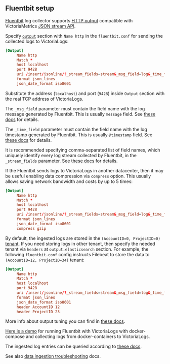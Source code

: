 ## Fluentbit setup

[Fluentbit](https://docs.fluentbit.io/manual) log collector supports [HTTP output](https://docs.fluentbit.io/manual/pipeline/outputs/http) compatible with
VictoriaMetrics [JSON stream API](https://docs.victoriametrics.com/VictoriaLogs/data-ingestion/#json-stream-api).

Specify [`output`](https://www.elastic.co/guide/en/beats/filebeat/current/elasticsearch-output.html) section with `Name http` in the `fluentbit.conf`
for sending the collected logs to VictoriaLogs:

```conf
[Output]
     Name http
     Match *
     host localhost
     port 9428
     uri /insert/jsonline/?_stream_fields=stream&_msg_field=log&_time_field=date
     format json_lines
     json_date_format iso8601
```

Substitute the address (`localhost`) and port (`9428`) inside `Output` section with the real TCP address of VictoriaLogs.

The `_msg_field` parameter must contain the field name with the log message generated by Fluentbit. This is usually `message` field.
See [these docs](https://docs.victoriametrics.com/VictoriaLogs/keyConcepts.html#message-field) for details.

The `_time_field` parameter must contain the field name with the log timestamp generated by Fluentbit. This is usually `@timestamp` field.
See [these docs](https://docs.victoriametrics.com/VictoriaLogs/keyConcepts.html#time-field) for details.

It is recommended specifying comma-separated list of field names, which uniquely identify every log stream collected by Fluentbit, in the `_stream_fields` parameter.
See [these docs](https://docs.victoriametrics.com/VictoriaLogs/keyConcepts.html#stream-fields) for details.

If the Fluentbit sends logs to VictoriaLogs in another datacenter, then it may be useful enabling data compression via `compress` option.
This usually allows saving network bandwidth and costs by up to 5 times:

```conf
[Output]
     Name http
     Match *
     host localhost
     port 9428
     uri /insert/jsonline/?_stream_fields=stream&_msg_field=log&_time_field=date
     format json_lines
     json_date_format iso8601
     compress gzip
```

By default, the ingested logs are stored in the `(AccountID=0, ProjectID=0)` [tenant](https://docs.victoriametrics.com/VictoriaLogs/keyConcepts.html#multitenancy).
If you need storing logs in other tenant, then specify the needed tenant via `headers` at `output.elasticsearch` section.
For example, the following `fluentbit.conf` config instructs Filebeat to store the data to `(AccountID=12, ProjectID=34)` tenant:

```conf
[Output]
     Name http
     Match *
     host localhost
     port 9428
     uri /insert/jsonline/?_stream_fields=stream&_msg_field=log&_time_field=date
     format json_lines
     json_date_format iso8601
     header AccountID 12
     header ProjectID 23
```

More info about output tuning you can find in [these docs](https://www.elastic.co/guide/en/beats/filebeat/current/elasticsearch-output.html).

[Here is a demo](https://github.com/VictoriaMetrics/VictoriaMetrics/tree/master/deployment/docker/victorialogs/fluentbit-docker)
for running Fluentbit with VictoriaLogs with docker-compose and collecting logs from docker-containers to VictoriaLogs.

The ingested log entries can be queried according to [these docs](https://docs.victoriametrics.com/VictoriaLogs/querying/).

See also [data ingestion troubleshooting](https://docs.victoriametrics.com/VictoriaLogs/data-ingestion/#troubleshooting) docs.
